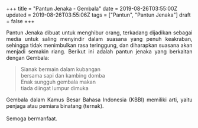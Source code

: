 +++
title = "Pantun Jenaka - Gembala"
date = 2019-08-26T03:55:00Z
updated = 2019-08-26T03:55:06Z
tags = ["Pantun", "Pantun Jenaka"]
draft = false
+++

<div dir="ltr" style="text-align: left;" trbidi="on"><div style="text-align: justify;">Pantun Jenaka dibuat untuk menghibur orang, terkadang dijadikan sebagai media untuk saling menyindir dalam suasana yang penuh keakraban, sehingga tidak menimbulkan rasa teringgung, dan diharapkan suasana akan menjadi semakin riang. Berikut ini adalah pantun jenaka yang berkaitan dengan Gembala:</div><blockquote class="tr_bq">Sianak bermain dalam kubangan<br />bersama sapi dan kambing domba<br />Enak sungguh gembala makan<br />tiada diingat lumpur dimuka</blockquote><div style="text-align: justify;">Gembala dalam Kamus Besar Bahasa Indonesia (KBBI) memiliki arti, yaitu penjaga atau pemiara binatang (ternak).</div><div style="text-align: justify;"><br /></div><div style="text-align: justify;">Semoga bermanfaat.</div></div>
